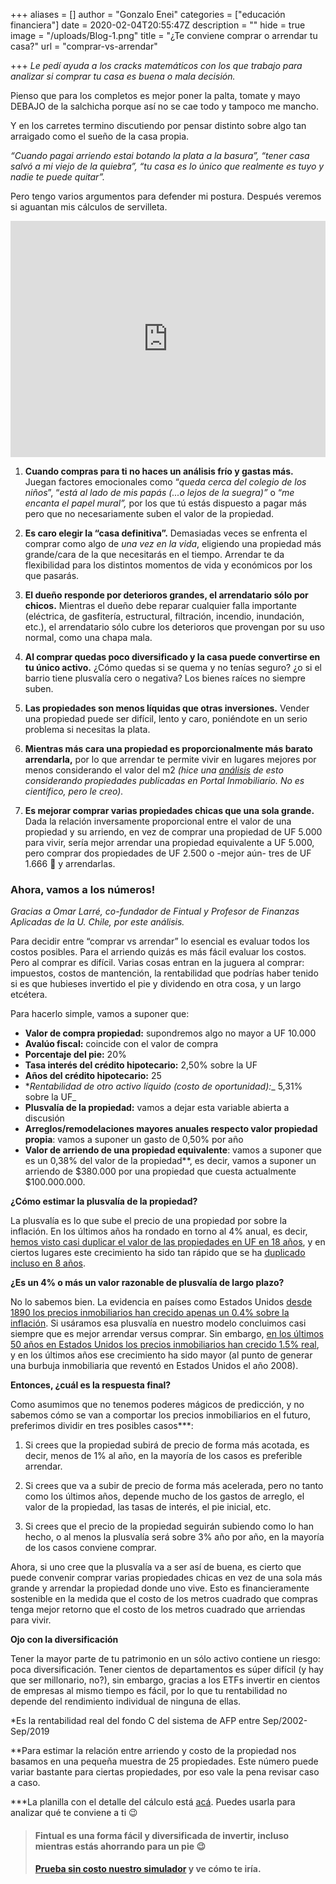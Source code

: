 +++
aliases = []
author = "Gonzalo Enei"
categories = ["educación financiera"]
date = 2020-02-04T20:55:47Z
description = ""
hide = true
image = "/uploads/Blog-1.png"
title = "¿Te conviene comprar o arrendar tu casa?"
url = "comprar-vs-arrendar"

+++
_Le pedí ayuda a los cracks matemáticos con los que trabajo para analizar si comprar tu casa es buena o mala decisión._

Pienso que para los completos es mejor poner la palta, tomate y mayo DEBAJO de la salchicha porque así no se cae todo y tampoco me mancho.

Y en los carretes termino discutiendo por pensar distinto sobre algo tan arraigado como el sueño de la casa propia.

_“Cuando pagai arriendo estai botando la plata a la basura”, “tener casa salvó a mi viejo de la quiebra”, “tu casa es lo único que realmente es tuyo y nadie te puede quitar”._

Pero tengo varios argumentos para defender mi postura. Después veremos si aguantan mis cálculos de servilleta.

<div style="width:100%;height:0;padding-bottom:75%;position:relative;"><iframe src="https://giphy.com/embed/3o6MbmXIt1qUsNzfu8" width="100%" height="100%" style="position:absolute" frameBorder="0" class="giphy-embed" allowFullScreen></iframe></div>
<p></p>

1. **Cuando compras para ti no haces un análisis frío y gastas más.** Juegan factores emocionales como “_queda cerca del colegio de los niños_”, “_está al lado de mis papás_ _(...o lejos de la suegra)”_ o “_me encanta el papel mural”,_ por los que tú estás dispuesto a pagar más pero que no necesariamente suben el valor de la propiedad.
   <p></p>
2. **Es caro elegir la “casa definitiva”.** Demasiadas veces se enfrenta el comprar como algo de _una vez en la vida_, eligiendo una propiedad más grande/cara de la que necesitarás en el tiempo. Arrendar te da flexibilidad para los distintos momentos de vida y económicos por los que pasarás.
   <p></p>
3. **El dueño responde por deterioros grandes, el arrendatario sólo por chicos.** Mientras el dueño debe reparar cualquier falla importante (eléctrica, de gasfitería, estructural, filtración, incendio, inundación, etc.), el arrendatario sólo cubre los deterioros que provengan por su uso normal, como una chapa mala.
   <p></p>
4. **Al comprar quedas poco diversificado y la casa puede convertirse en tu único activo.** ¿Cómo quedas si se quema y no tenías seguro? ¿o si el barrio tiene plusvalía cero o negativa? Los bienes raíces no siempre suben.
   <p></p>
5. **Las propiedades son menos líquidas que otras inversiones.** Vender una propiedad puede ser difícil, lento y caro, poniéndote en un serio problema si necesitas la plata.
   <p></p>
6. **Mientras más cara una propiedad es proporcionalmente más barato arrendarla,** por lo que arrendar te permite vivir en lugares mejores por menos considerando el valor del m2 _(hice una_ [_análisis_](https://edu.fintual.cl/tabla-proporci%c3%b3n-arriendo-compra-propiedad/) _de esto considerando propiedades publicadas en Portal Inmobiliario. No es científico, pero le creo)._
   <p></p>
7. **Es mejorar comprar varias propiedades chicas que una sola grande.** Dada la relación inversamente proporcional entre el valor de una propiedad y su arriendo, en vez de comprar una propiedad de UF 5.000 para vivir, sería mejor arrendar una propiedad equivalente a UF 5.000, pero comprar dos propiedades de UF 2.500 o -mejor aún- tres de UF 1.666 🤘 y arrendarlas.
   <p></p>

### **Ahora, vamos a los números!**

_Gracias a Omar Larré, co-fundador de Fintual y Profesor de Finanzas Aplicadas de la U. Chile, por este análisis._

Para decidir entre “comprar vs arrendar” lo esencial es evaluar todos los costos posibles. Para el arriendo quizás es más fácil evaluar los costos. Pero al comprar es difícil. Varias cosas entran en la juguera al comprar: impuestos, costos de mantención, la rentabilidad que podrías haber tenido si es que hubieses invertido el pie y dividendo en otra cosa, y un largo etcétera.

Para hacerlo simple, vamos a suponer que:

* **Valor de compra propiedad:** supondremos algo no mayor a UF 10.000
* **Avalúo fiscal:** coincide con el valor de compra
* **Porcentaje del pie:** 20%
* **Tasa interés del crédito hipotecario:** 2,50% sobre la UF
* **Años del crédito hipotecario:** 25
* *_Rentabilidad de otro activo líquido (costo de oportunidad):__ 5,31% sobre la UF_
* **Plusvalía de la propiedad:** vamos a dejar esta variable abierta a discusión
* **Arreglos/remodelaciones mayores anuales respecto valor propiedad propia**: vamos a suponer un gasto de 0,50% por año
* **Valor de arriendo de una propiedad equivalente**: vamos a suponer que es un 0,38% del valor de la propiedad**, es decir, vamos a suponer un arriendo de $380.000 por una propiedad que cuesta actualmente $100.000.000.

**¿Cómo estimar la plusvalía de la propiedad?**

La plusvalía es lo que sube el precio de una propiedad por sobre la inflación. En los últimos años ha rondado en torno al 4% anual, es decir, [hemos visto casi duplicar el valor de las propiedades en UF en 18 años](https://clapesuc.cl/assets/uploads/2018/12/18-12-18-doc-trab-n52-su-precio-inmobiliarios.pdf?fbclid=IwAR2VNOweyedLzUwluXf30kZxHoJqN9r_dOMSu3W3jeQWEbtlzKmEUsCmdD), y en ciertos lugares este crecimiento ha sido tan rápido que se ha [duplicado incluso en 8 años](http://www.latercera.com/pulso/noticia/precios-los-departamentos-anotaron-mayor-alza-desde-mediados-2016/478818/).

**¿Es un 4% o más un valor razonable de plusvalía de largo plazo?**

No lo sabemos bien. La evidencia en países como Estados Unidos [desde 1890 los precios inmobiliarios han crecido apenas un 0.4% sobre la inflación](http://www.marketwatch.com/amp/story/guid/7FEAE566-B963-11E9-96E5-91DC997FBC41). Si usáramos esa plusvalía en nuestro modelo concluimos casi siempre que es mejor arrendar versus comprar. Sin embargo, [en los últimos 50 años en Estados Unidos los precios inmobiliarios han crecido 1.5% real](https://www.cnbc.com/2017/06/23/how-much-housing-prices-have-risen-since-1940.html), y en los últimos años ese crecimiento ha sido mayor (al punto de generar una burbuja inmobiliaria que reventó en Estados Unidos el año 2008).

**Entonces, ¿cuál es la respuesta final?**

Como asumimos que no tenemos poderes mágicos de predicción, y no sabemos cómo se van a comportar los precios inmobiliarios en el futuro, preferimos dividir en tres posibles casos***:

1. Si crees que la propiedad subirá de precio de forma más acotada, es decir, menos de 1% al año, en la mayoría de los casos es preferible arrendar.

   <p></p>
2. Si crees que va a subir de precio de forma más acelerada, pero no tanto como los últimos años, depende mucho de los gastos de arreglo, el valor de la propiedad, las tasas de interés, el pie inicial, etc.

   <p></p>
3. Si crees que el precio de la propiedad seguirán subiendo como lo han hecho, o al menos la plusvalía será sobre 3% año por año, en la mayoría de los casos conviene comprar.

Ahora, si uno cree que la plusvalía va a ser así de buena, es cierto que puede convenir comprar varias propiedades chicas en vez de una sola más grande y arrendar la propiedad donde uno vive. Esto es financieramente sostenible en la medida que el costo de los metros cuadrado que compras tenga mejor retorno que el costo de los metros cuadrado que arriendas para vivir.

**Ojo con la diversificación**

Tener la mayor parte de tu patrimonio en un sólo activo contiene un riesgo: poca diversificación. Tener cientos de departamentos es súper difícil (y hay que ser millonario, no?), sin embargo, gracias a los ETFs invertir en cientos de empresas al mismo tiempo es fácil, por lo que tu rentabilidad no depende del rendimiento individual de ninguna de ellas.

\*Es la rentabilidad real del fondo C del sistema de AFP entre Sep/2002-Sep/2019

\**Para estimar la relación entre arriendo y costo de la propiedad nos basamos en una pequeña muestra de 25 propiedades. Este número puede variar bastante para ciertas propiedades, por eso vale la pena revisar caso a caso.

\***La planilla con el detalle del cálculo está [acá](https://docs.google.com/spreadsheets/d/1whtgyTRULda8xDXDUNv2n3RoOIdk_fVcePCvypVDYN8/edit#gid=0). Puedes usarla para analizar qué te conviene a ti 😉

<p></p>

> #### Fintual es una forma fácil y diversificada de invertir, incluso mientras estás ahorrando para un pie 😉
>
> #### [Prueba sin costo nuestro simulador](https://fintual.cl/?utm_source=edu&utm_medium=edu&utm_campaign=comprar_vs_arrendar&utm_content=-135) y ve cómo te iría.